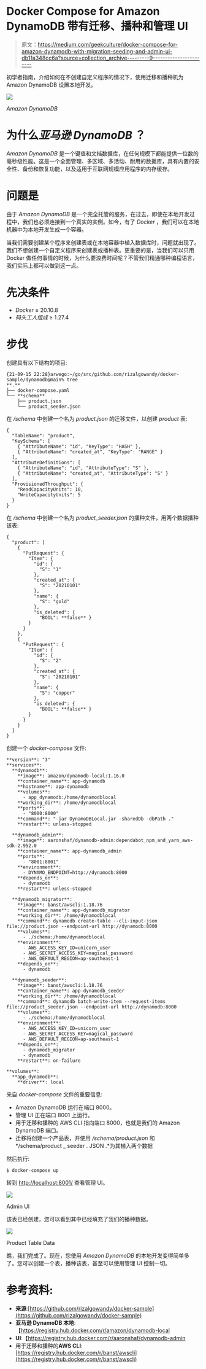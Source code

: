 # Docker Compose for Amazon DynamoDB 带有迁移、播种和管理 UI

> 原文：<https://medium.com/geekculture/docker-compose-for-amazon-dynamodb-with-migration-seeding-and-admin-ui-db11a348cc6a?source=collection_archive---------9----------------------->

初学者指南，介绍如何在不创建自定义程序的情况下，使用迁移和播种机为 Amazon DynamoDB 设置本地开发。

![](img/00b7227eb62681ade7871f7ae25aa22d.png)

*Amazon DynamoDB*

# 为什么*亚马逊 DynamoDB* ？

*Amazon DynamoDB* 是一个键值和文档数据库，在任何规模下都能提供一位数的毫秒级性能。这是一个全面管理、多区域、多活动、耐用的数据库，具有内置的安全性、备份和恢复功能，以及适用于互联网规模应用程序的内存缓存。

# 问题是

由于 *Amazon DynamoDB* 是一个完全托管的服务，在过去，即使在本地开发过程中，我们也必须连接到一个真实的实例。如今，有了 *Docker* ，我们可以在本地机器中为本地开发生成一个容器。

当我们需要创建某个程序来创建表或在本地容器中植入数据库时，问题就出现了。我们不想创建一个自定义程序来创建表或播种表。更重要的是，当我们可以只用 Docker 做任何事情的时候，为什么要浪费时间呢？不管我们精通哪种编程语言，我们实际上都可以做到这一点。

# 先决条件

*   *Docker* ≥ 20.10.8
*   *码头工人组成* ≥ 1.27.4

# 步伐

创建具有以下结构的项目:

```
{21-09-15 22:28}arwego:~/go/src/github.com/rizalgowandy/docker-sample/dynamodb@main% tree                           
**.** 
├── docker-compose.yaml 
└── **schema** 
    ├── product.json 
    └── product_seeder.json
```

在 */schema* 中创建一个名为 *product.json* 的迁移文件，以创建 *product* 表:

```
{
  "TableName": "product",
  "KeySchema": [
    { "AttributeName": "id", "KeyType": "HASH" },
    { "AttributeName": "created_at", "KeyType": "RANGE" }
  ],
  "AttributeDefinitions": [
    { "AttributeName": "id", "AttributeType": "S" },
    { "AttributeName": "created_at", "AttributeType": "S" }
  ],
  "ProvisionedThroughput": {
    "ReadCapacityUnits": 10,
    "WriteCapacityUnits": 5
  }
}
```

在 */schema* 中创建一个名为 *product_seeder.json* 的播种文件，用两个数据播种该表:

```
{
  "product": [
    {
      "PutRequest": {
        "Item": {
          "id": {
            "S": "1"
          },
          "created_at": {
            "S": "20210101"
          },
          "name": {
            "S": "gold"
          },
          "is_deleted": {
            "BOOL": **false** }
        }
      }
    },
    {
      "PutRequest": {
        "Item": {
          "id": {
            "S": "2"
          },
          "created_at": {
            "S": "20210101"
          },
          "name": {
            "S": "copper"
          },
          "is_deleted": {
            "BOOL": **false** }
        }
      }
    }
  ]
}
```

创建一个 *docker-compose* 文件:

```
**version**: "3"
**services**:
  **dynamodb**:
    **image**: amazon/dynamodb-local:1.16.0
    **container_name**: app-dynamodb
    **hostname**: app-dynamodb
    **volumes**:
      - app_dynamodb:/home/dynamodblocal
    **working_dir**: /home/dynamodblocal
    **ports**:
      - "8000:8000"
    **command**: "-jar DynamoDBLocal.jar -sharedDb -dbPath ."
    **restart**: unless-stopped

  **dynamodb_admin**:
    **image**: aaronshaf/dynamodb-admin:dependabot_npm_and_yarn_aws-sdk-2.952.0
    **container_name**: app-dynamodb_admin
    **ports**:
      - "8001:8001"
    **environment**:
      - DYNAMO_ENDPOINT=http://dynamodb:8000
    **depends_on**:
      - dynamodb
    **restart**: unless-stopped

  **dynamodb_migrator**:
    **image**: banst/awscli:1.18.76
    **container_name**: app-dynamodb_migrator
    **working_dir**: /home/dynamodblocal
    **command**: dynamodb create-table --cli-input-json file://product.json --endpoint-url http://dynamodb:8000
    **volumes**:
      - ./schema:/home/dynamodblocal
    **environment**:
      - AWS_ACCESS_KEY_ID=unicorn_user
      - AWS_SECRET_ACCESS_KEY=magical_password
      - AWS_DEFAULT_REGION=ap-southeast-1
    **depends_on**:
      - dynamodb

  **dynamodb_seeder**:
    **image**: banst/awscli:1.18.76
    **container_name**: app-dynamodb_seeder
    **working_dir**: /home/dynamodblocal
    **command**: dynamodb batch-write-item --request-items file://product_seeder.json --endpoint-url http://dynamodb:8000
    **volumes**:
      - ./schema:/home/dynamodblocal
    **environment**:
      - AWS_ACCESS_KEY_ID=unicorn_user
      - AWS_SECRET_ACCESS_KEY=magical_password
      - AWS_DEFAULT_REGION=ap-southeast-1
    **depends_on**:
      - dynamodb_migrator
      - dynamodb
    **restart**: on-failure

**volumes**:
  **app_dynamodb**:
    **driver**: local
```

来自 *docker-compose* 文件的重要信息:

*   Amazon DynamoDB 运行在端口 8000。
*   管理 UI 正在端口 8001 上运行。
*   用于迁移和播种的 AWS CLI 指向端口 8000，也就是我们的 Amazon DynamoDB 端口。
*   迁移将创建一个产品表，并使用 */schema/product.json* 和*/schema/product _ seeder . JSON .*为其植入两个数据

然后执行:

```
$ docker-compose up
```

转到 [http://localhost:8001/](http://localhost:8001/) 查看管理 UI。

![](img/9fe5a29bdfc4ebab0e8afe130b5ad5f0.png)

Admin UI

该表已经创建，您可以看到其中已经填充了我们的播种数据。

![](img/ba7d726a35a9bc607897a5c197cf4898.png)

Product Table Data

瞧，我们完成了。现在，您使用 *Amazon DynamoDB* 的本地开发变得简单多了。您可以创建一个表，播种该表，甚至可以使用管理 UI 控制一切。

# 参考资料:

*   **来源**:[https://github.com/rizalgowandy/docker-sample](https://github.com/rizalgowandy/docker-sample)
*   **亚马逊 DynamoDB 本地**:【https://registry.hub.docker.com/r/amazon/dynamodb-local 
*   **UI**:【https://registry.hub.docker.com/r/aaronshaf/dynamodb-admin 
*   用于迁移和播种的**AWS CLI**:[https://registry.hub.docker.com/r/banst/awscli](https://registry.hub.docker.com/r/banst/awscli)